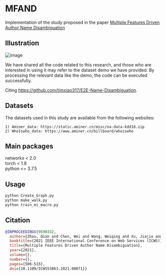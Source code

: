 # MFAND 
Implementation of the study proposed in the paper <a href="https://ieeexplore.ieee.org/document/9590332">Multiple Features Driven Author Name Disambiguation</a>
  
## Illustration
![image](https://user-images.githubusercontent.com/37830460/235340773-b79a7917-892b-4374-af75-06404dfc3b8b.png)
  
We have shared all the code related to this research, and those who are interested in using it may refer to the dataset demo we have provided. By processing the relevant data like the demo, the code can be executed successfully. 

Citing https://github.com/timxiao317/E2E-Name-Disambiguation.  

## Datasets
The datasets used in this study are available from the following websites:
```
1) Aminer_data: https://static.aminer.cn/misc/na-data-kdd18.zip
2) WhoIswho_data: https://www.aminer.cn/billboard/whoiswho
```

## Main packages
networkx < 2.0  
torch < 1.8  
python <= 3.7.5  

## Usage

```python
python Create_Graph.py  
python make_walk.py  
python train_mi_macro.py  
```

## Citation
```bibtex
@INPROCEEDINGS{9590332,
  author={Zhou, Qian and Chen, Wei and Wang, Weiqing and Xu, Jiajie and Zhao, Lei},
  booktitle={2021 IEEE International Conference on Web Services (ICWS)}, 
  title={Multiple Features Driven Author Name Disambiguation}, 
  year={2021},
  volume={},
  number={},
  pages={506-515},
  doi={10.1109/ICWS53863.2021.00071}}

```
